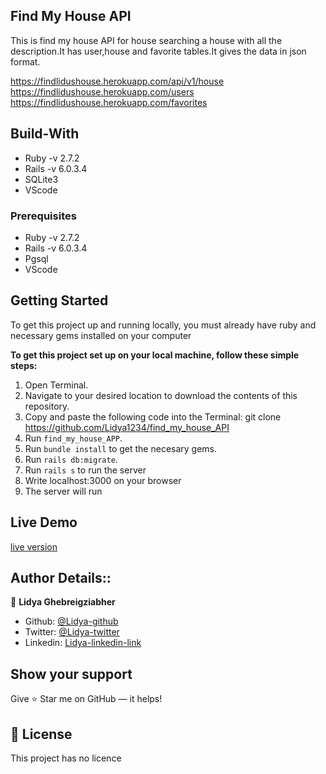 ## Find My House API
This is find my house API for house searching a house with all the description.It has user,house and favorite tables.It gives the data in json format.

https://findlidushouse.herokuapp.com/api/v1/house
https://findlidushouse.herokuapp.com/users
https://findlidushouse.herokuapp.com/favorites


## Build-With

- Ruby -v  2.7.2
- Rails -v 6.0.3.4
- SQLite3
- VScode

### Prerequisites
- Ruby -v  2.7.2
- Rails -v 6.0.3.4
- Pgsql
- VScode


## Getting Started



To get this project up and running locally, you must already have ruby and necessary gems installed on your computer

**To get this project set up on your local machine, follow these simple steps:**

1. Open Terminal.
2. Navigate to your desired location to download the contents of this repository.
3. Copy and paste the following code into the Terminal: git clone https://github.com/Lidya1234/find_my_house_API
4. Run ```find_my_house_APP```.
5. Run ```bundle install``` to get the necesary gems.
6. Run `rails db:migrate`.
7. Run ```rails s``` to run the server
8. Write localhost:3000 on your browser
9. The server will run

## Live Demo
[live version](https://findlidushouse.herokuapp.com/)

## Author Details::

👤 **Lidya Ghebreigziabher**

- Github: [@Lidya-github ](https://github.com/Lidya1234)
- Twitter: [@Lidya-twitter](https://twitter.com/Lidya42676629)
- Linkedin: [Lidya-linkedin-link](https://www.linkedin.com/in/lidya-ghebreigziabher-4a94391aa/)




## Show your support

Give ⭐ Star me on GitHub — it helps!

## 📝 License

This project has no licence 